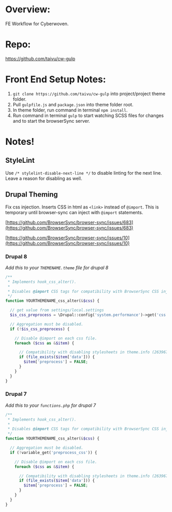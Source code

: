 # Overview:
FE Workflow for Cyberwoven.


# Repo:
https://github.com/taivu/cw-gulp


# Front End Setup Notes:
1. `git clone https://github.com/taivu/cw-gulp` into project/project theme folder.
2. Pull `gulpfile.js` and `package.json` into theme folder root.
3. In theme folder, run command in terminal `npm install`.
4. Run command in terminal `gulp` to start watching SCSS files for changes and to start the browserSync server.


# Notes!


## StyleLint
Use `/* stylelint-disable-next-line */` to disable linting for the next line. Leave a reason for disabling as well.


## Drupal Theming
Fix css injection. Inserts CSS in html as `<link>` instead of `@import`. This is temporary until browser-sync can inject with `@import` statements. 

[https://github.com/BrowserSync/browser-sync/issues/683](https://github.com/BrowserSync/browser-sync/issues/683)

[https://github.com/BrowserSync/browser-sync/issues/10](https://github.com/BrowserSync/browser-sync/issues/10)


### Drupal 8
_Add this to your `THEMENAME.theme` file for drupal 8_

``` php
/**
 * Implements hook_css_alter().
 *
 * Disables @import CSS tags for compatibility with BrowserSync CSS injection while developing.
 */
function YOURTHEMENAME_css_alter(&$css) {

  // get value from settings/local.settings
  $is_css_preprocess = \Drupal::config('system.performance')->get('css')['preprocess'];

  // Aggregation must be disabled.
  if (!$is_css_preprocess) {

    // Disable @import on each css file.
    foreach ($css as &$item) {

      // Compatibility with disabling stylesheets in theme.info (263967).
      if (file_exists($item['data'])) {
        $item['preprocess'] = FALSE;
      }
    }
  }
}
```


### Drupal 7
_Add this to your `functions.php` for drupal 7_

``` php
/**
 * Implements hook_css_alter().
 *
 * Disables @import CSS tags for compatibility with BrowserSync CSS injection while developing.
 */
function YOURTHEMENAME_css_alter(&$css) {

  // Aggregation must be disabled.
  if (!variable_get('preprocess_css')) {

    // Disable @import on each css file.
    foreach ($css as &$item) {

      // Compatibility with disabling stylesheets in theme.info (263967).
      if (file_exists($item['data'])) {
        $item['preprocess'] = FALSE;
      }
    }
  }
}
```
